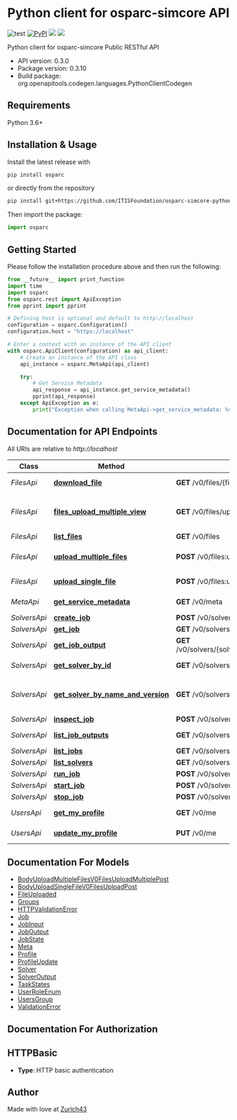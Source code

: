 # Python client for osparc-simcore API

![test](https://github.com/ITISFoundation/osparc-simcore-python-client/workflows/test/badge.svg)
[![PyPI](https://img.shields.io/pypi/v/osparc)](https://pypi.org/project/osparc/)
[![](https://img.shields.io/pypi/status/osparc)](https://pypi.org/project/osparc/)
[![](https://img.shields.io/pypi/l/osparc)](https://pypi.org/project/osparc/)


<!--
TODO: activate when service is up and running in production
[![codecov](https://codecov.io/gh/ITISFoundation/osparc-simcore-python-client/branch/master/graph/badge.svg)](https://codecov.io/gh/ITISFoundation/osparc-simcore-python-client) -->


Python client for osparc-simcore Public RESTful API

- API version: 0.3.0
- Package version: 0.3.10
- Build package: org.openapitools.codegen.languages.PythonClientCodegen

## Requirements

Python 3.6+

## Installation & Usage

Install the latest release with

```sh
pip install osparc
```
or directly from the repository
```sh
pip install git+https://github.com/ITISFoundation/osparc-simcore-python-client.git
```

Then import the package:

```python
import osparc
```

## Getting Started

Please follow the installation procedure above and then run the following:

```python
from __future__ import print_function
import time
import osparc
from osparc.rest import ApiException
from pprint import pprint

# Defining host is optional and default to http://localhost
configuration = osparc.Configuration()
configuration.host = "https://localhost"

# Enter a context with an instance of the API client
with osparc.ApiClient(configuration) as api_client:
    # Create an instance of the API class
    api_instance = osparc.MetaApi(api_client)

    try:
        # Get Service Metadata
        api_response = api_instance.get_service_metadata()
        pprint(api_response)
    except ApiException as e:
        print("Exception when calling MetaApi->get_service_metadata: %s\n" % e)

```

## Documentation for API Endpoints

All URIs are relative to *http://localhost*

Class | Method | HTTP request | Description
------------ | ------------- | ------------- | -------------
*FilesApi* | [**download_file**](docs/FilesApi.md#download_file) | **GET** /v0/files/{file_id}:download | Download File
*FilesApi* | [**files_upload_multiple_view**](docs/FilesApi.md#files_upload_multiple_view) | **GET** /v0/files/upload-multiple-view | Files Upload Multiple View
*FilesApi* | [**list_files**](docs/FilesApi.md#list_files) | **GET** /v0/files | List Files
*FilesApi* | [**upload_multiple_files**](docs/FilesApi.md#upload_multiple_files) | **POST** /v0/files:upload-multiple | Upload Multiple Files
*FilesApi* | [**upload_single_file**](docs/FilesApi.md#upload_single_file) | **POST** /v0/files:upload | Upload Single File
*MetaApi* | [**get_service_metadata**](docs/MetaApi.md#get_service_metadata) | **GET** /v0/meta | Get Service Metadata
*SolversApi* | [**create_job**](docs/SolversApi.md#create_job) | **POST** /v0/solvers/{solver_id}/jobs | Create Job
*SolversApi* | [**get_job**](docs/SolversApi.md#get_job) | **GET** /v0/solvers/{solver_id}/jobs/{job_id} | Get Job
*SolversApi* | [**get_job_output**](docs/SolversApi.md#get_job_output) | **GET** /v0/solvers/{solver_id}/jobs/{job_id}/outputs/{output_key} | Get Job Output
*SolversApi* | [**get_solver_by_id**](docs/SolversApi.md#get_solver_by_id) | **GET** /v0/solvers/{solver_id} | Get Solver By Id
*SolversApi* | [**get_solver_by_name_and_version**](docs/SolversApi.md#get_solver_by_name_and_version) | **GET** /v0/solvers/{solver_name}/{version} | Get Solver By Name And Version
*SolversApi* | [**inspect_job**](docs/SolversApi.md#inspect_job) | **POST** /v0/solvers/{solver_id}/jobs/{job_id}:inspect | Inspect Job
*SolversApi* | [**list_job_outputs**](docs/SolversApi.md#list_job_outputs) | **GET** /v0/solvers/{solver_id}/jobs/{job_id}/outputs | List Job Outputs
*SolversApi* | [**list_jobs**](docs/SolversApi.md#list_jobs) | **GET** /v0/solvers/{solver_id}/jobs | List Jobs
*SolversApi* | [**list_solvers**](docs/SolversApi.md#list_solvers) | **GET** /v0/solvers | List Solvers
*SolversApi* | [**run_job**](docs/SolversApi.md#run_job) | **POST** /v0/solvers/{solver_id}/jobs/{job_id}:run | Run Job
*SolversApi* | [**start_job**](docs/SolversApi.md#start_job) | **POST** /v0/solvers/{solver_id}/jobs/{job_id}:start | Start Job
*SolversApi* | [**stop_job**](docs/SolversApi.md#stop_job) | **POST** /v0/solvers/{solver_id}/jobs/{job_id}:stop | Stop Job
*UsersApi* | [**get_my_profile**](docs/UsersApi.md#get_my_profile) | **GET** /v0/me | Get My Profile
*UsersApi* | [**update_my_profile**](docs/UsersApi.md#update_my_profile) | **PUT** /v0/me | Update My Profile


## Documentation For Models

 - [BodyUploadMultipleFilesV0FilesUploadMultiplePost](docs/BodyUploadMultipleFilesV0FilesUploadMultiplePost.md)
 - [BodyUploadSingleFileV0FilesUploadPost](docs/BodyUploadSingleFileV0FilesUploadPost.md)
 - [FileUploaded](docs/FileUploaded.md)
 - [Groups](docs/Groups.md)
 - [HTTPValidationError](docs/HTTPValidationError.md)
 - [Job](docs/Job.md)
 - [JobInput](docs/JobInput.md)
 - [JobOutput](docs/JobOutput.md)
 - [JobState](docs/JobState.md)
 - [Meta](docs/Meta.md)
 - [Profile](docs/Profile.md)
 - [ProfileUpdate](docs/ProfileUpdate.md)
 - [Solver](docs/Solver.md)
 - [SolverOutput](docs/SolverOutput.md)
 - [TaskStates](docs/TaskStates.md)
 - [UserRoleEnum](docs/UserRoleEnum.md)
 - [UsersGroup](docs/UsersGroup.md)
 - [ValidationError](docs/ValidationError.md)


## Documentation For Authorization


## HTTPBasic

- **Type**: HTTP basic authentication


## Author

Made with love at [Zurich43](www.z43.swiss)
